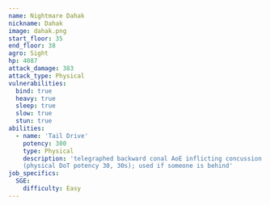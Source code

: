 ```yaml
---
name: Nightmare Dahak
nickname: Dahak
image: dahak.png
start_floor: 35
end_floor: 38
agro: Sight
hp: 4087
attack_damage: 383
attack_type: Physical
vulnerabilities:
  bind: true
  heavy: true
  sleep: true
  slow: true
  stun: true
abilities:
  - name: 'Tail Drive'
    potency: 300
    type: Physical
    description: 'telegraphed backward conal AoE inflicting concussion
    (physical DoT potency 30, 30s); used if someone is behind'
job_specifics:
  SGE:
    difficulty: Easy
---
```

